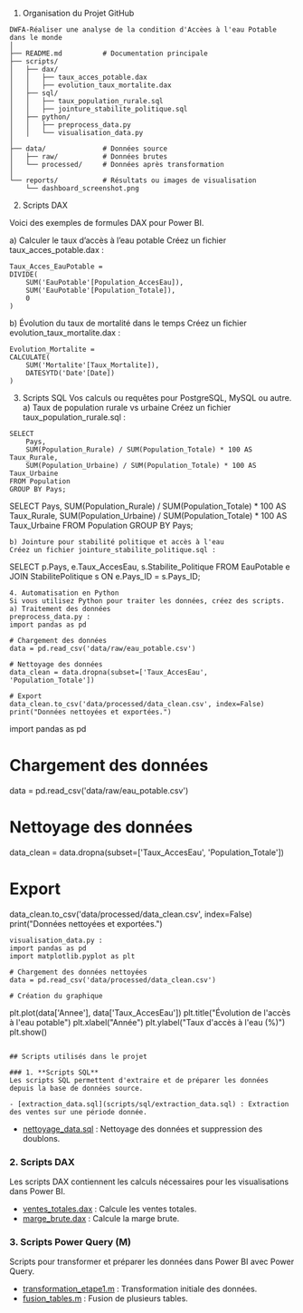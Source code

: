 1) Organisation du Projet GitHub
```
DWFA-Réaliser une analyse de la condition d'Accèes à l'eau Potable dans le monde
│
├── README.md          # Documentation principale
├── scripts/
│   ├── dax/
│   │   ├── taux_acces_potable.dax
│   │   ├── evolution_taux_mortalite.dax
│   ├── sql/
│   │   ├── taux_population_rurale.sql
│   │   ├── jointure_stabilite_politique.sql
│   ├── python/
│   │   ├── preprocess_data.py
│   │   └── visualisation_data.py
│
├── data/              # Données source
│   ├── raw/           # Données brutes
│   └── processed/     # Données après transformation
│
└── reports/           # Résultats ou images de visualisation
    └── dashboard_screenshot.png
```
2) Scripts DAX

Voici des exemples de formules DAX pour Power BI.

a) Calculer le taux d’accès à l’eau potable
Créez un fichier taux_acces_potable.dax :

```
Taux_Acces_EauPotable = 
DIVIDE(
    SUM('EauPotable'[Population_AccesEau]),
    SUM('EauPotable'[Population_Totale]),
    0
)
```
b) Évolution du taux de mortalité dans le temps
Créez un fichier evolution_taux_mortalite.dax :
```
Evolution_Mortalite = 
CALCULATE(
    SUM('Mortalite'[Taux_Mortalite]),
    DATESYTD('Date'[Date])
)
```
3. Scripts SQL
Vos calculs ou requêtes pour PostgreSQL, MySQL ou autre.
a) Taux de population rurale vs urbaine
Créez un fichier taux_population_rurale.sql :
```
SELECT 
    Pays, 
    SUM(Population_Rurale) / SUM(Population_Totale) * 100 AS Taux_Rurale,
    SUM(Population_Urbaine) / SUM(Population_Totale) * 100 AS Taux_Urbaine
FROM Population
GROUP BY Pays;
```
SELECT 
    Pays, 
    SUM(Population_Rurale) / SUM(Population_Totale) * 100 AS Taux_Rurale,
    SUM(Population_Urbaine) / SUM(Population_Totale) * 100 AS Taux_Urbaine
FROM Population
GROUP BY Pays;
```
b) Jointure pour stabilité politique et accès à l'eau
Créez un fichier jointure_stabilite_politique.sql :
```
SELECT 
    p.Pays, 
    e.Taux_AccesEau,
    s.Stabilite_Politique
FROM EauPotable e
JOIN StabilitePolitique s 
ON e.Pays_ID = s.Pays_ID;
```
4. Automatisation en Python
Si vous utilisez Python pour traiter les données, créez des scripts.
a) Traitement des données
preprocess_data.py :
import pandas as pd

# Chargement des données
data = pd.read_csv('data/raw/eau_potable.csv')

# Nettoyage des données
data_clean = data.dropna(subset=['Taux_AccesEau', 'Population_Totale'])

# Export
data_clean.to_csv('data/processed/data_clean.csv', index=False)
print("Données nettoyées et exportées.")

```
import pandas as pd

# Chargement des données
data = pd.read_csv('data/raw/eau_potable.csv')

# Nettoyage des données
data_clean = data.dropna(subset=['Taux_AccesEau', 'Population_Totale'])

# Export
data_clean.to_csv('data/processed/data_clean.csv', index=False)
print("Données nettoyées et exportées.")
```
visualisation_data.py :
import pandas as pd
import matplotlib.pyplot as plt

# Chargement des données nettoyées
data = pd.read_csv('data/processed/data_clean.csv')

# Création du graphique
```
plt.plot(data['Annee'], data['Taux_AccesEau'])
plt.title("Évolution de l'accès à l'eau potable")
plt.xlabel("Année")
plt.ylabel("Taux d'accès à l'eau (%)")
plt.show()
```

## Scripts utilisés dans le projet

### 1. **Scripts SQL**
Les scripts SQL permettent d'extraire et de préparer les données depuis la base de données source.

- [extraction_data.sql](scripts/sql/extraction_data.sql) : Extraction des ventes sur une période donnée.
```

- [nettoyage_data.sql](scripts/sql/nettoyage_data.sql) : Nettoyage des données et suppression des doublons.

### 2. **Scripts DAX**
Les scripts DAX contiennent les calculs nécessaires pour les visualisations dans Power BI.

- [ventes_totales.dax](scripts/dax/ventes_totales.dax) : Calcule les ventes totales.
- [marge_brute.dax](scripts/dax/marge_brute.dax) : Calcule la marge brute.

### 3. **Scripts Power Query (M)**
Scripts pour transformer et préparer les données dans Power BI avec Power Query.

- [transformation_etape1.m](scripts/powerquery/transformation_etape1.m) : Transformation initiale des données.
- [fusion_tables.m](scripts/powerquery/fusion_tables.m) : Fusion de plusieurs tables.
